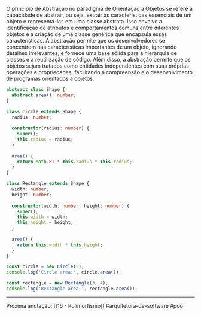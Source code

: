 O princípio de Abstração no paradigma de Orientação a Objetos se refere à capacidade de abstrair, ou seja, extrair as características essenciais de um objeto e representá-las em uma classe abstrata. Isso envolve a identificação de atributos e comportamentos comuns entre diferentes objetos e a criação de uma classe genérica que encapsula essas características. A abstração permite que os desenvolvedores se concentrem nas características importantes de um objeto, ignorando detalhes irrelevantes, e fornece uma base sólida para a hierarquia de classes e a reutilização de código. Além disso, a abstração permite que os objetos sejam tratados como entidades independentes com suas próprias operações e propriedades, facilitando a compreensão e o desenvolvimento de programas orientados a objetos.

```typescript
abstract class Shape {
  abstract area(): number;
}

class Circle extends Shape {
  radius: number;
  
  constructor(radius: number) {
    super();
    this.radius = radius;
  }
  
  area() {
    return Math.PI * this.radius * this.radius;
  }
}

class Rectangle extends Shape {
  width: number;
  height: number;
  
  constructor(width: number, height: number) {
    super();
    this.width = width;
    this.height = height;
  }
  
  area() {
    return this.width * this.height;
  }
}

const circle = new Circle(5);
console.log('Circle area:', circle.area());

const rectangle = new Rectangle(3, 4);
console.log('Rectangle area:', rectangle.area());
```

---
Próxima anotação: [[16 - Polimorfismo]]
#arquitetura-de-software #poo 